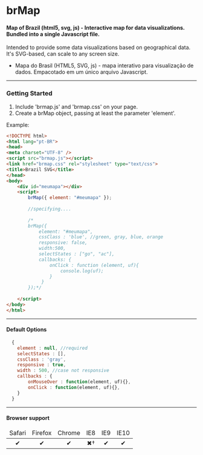 brMap
======

#### Map of Brazil (html5, svg, js) - Interactive map for data visualizations. Bundled into a single Javascript file.

Intended to provide some data visualizations based on geographical data. It's SVG-based, can scale to any screen size.

* Mapa do Brasil (HTML5, SVG, js) - mapa interativo para visualização de dados. Empacotado em um único arquivo Javascript.

---

### Getting Started

1. Include 'brmap.js' and 'brmap.css' on your page.
2. Create a brMap object, passing at least the parameter 'element'.

Example:
```html
<!DOCTYPE html>
<html lang="pt-BR">
<head>
<meta charset="UTF-8" />
<script src="brmap.js"></script>
<link href="brmap.css" rel="stylesheet" type="text/css">
<title>Brazil SVG</title>
</head>
<body>
	<div id="meumapa"></div>
	<script>
		brMap({	element: "#meumapa" });
		
		//specifying....
		
		/*		
		brMap({
			element: "#meumapa",
			cssClass : 'blue', //green, gray, blue, orange
			responsive: false,
			width:500,
			selectStates : ["go", "ac"],
			callbacks: {
				onClick	: function (element, uf){
             		console.log(uf);             		
            	}
             }
		});*/
		
	</script>
</body>
</html>
```

---

#### Default Options
```js
  {
    element : null, //required
	selectStates : [],
	cssClass : 'gray',
	responsive : true,
	width : 500, //case not responsive
	callbacks : {
		onMouseOver : function(element, uf){},
		onClick : function(element, uf){},
	}
  }
```
---

#### Browser support

<table width="100%" style="text-align: center;">
  <thead>
    <tr>
      <td>Safari</td>
      <td>Firefox</td>
      <td>Chrome</td>
      <td>IE8</td>
      <td>IE9</td>
      <td>IE10</td>
    </tr>
  </thead>
  <tbody>
    <tr>
      <td>✔</td>
      <td>✔</td>
      <td>✔</td>
      <td>✖†</td>
      <td>✔</td>
      <td>✔</td>
    </tr>
  </tbody>
</table>
